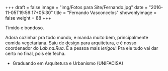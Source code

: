 +++
draft = false
image = "img/Fotos para Site/Fernando.jpg"
date = "2016-11-05T19:56:17+05:30"
title = "Fernando Vasconcelos"
showonlyimage = false
weight = 88
+++

Tímido e bondoso.
<!--more-->

Adora cozinhar pra todo mundo, e manda muito bem, principalmente comida vegetariana. Saiu de design para arquitetura, e é nosso coordenador do *Lab.na.Rua*. É a pessoa mais *lerigou*! Pra ele tudo vai dar certo no final, pois ele fecha.

* Graduando em Arquitetura e Urbanismo (UNIFACISA)
